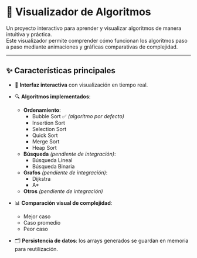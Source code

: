 # 🔢 Visualizador de Algoritmos

Un proyecto interactivo para aprender y visualizar algoritmos de manera intuitiva y práctica.  
Este visualizador permite comprender cómo funcionan los algoritmos paso a paso mediante animaciones y gráficas comparativas de complejidad.

---

## ✨ Características principales

- 🎨 **Interfaz interactiva** con visualización en tiempo real.  
- 🔍 **Algoritmos implementados**:
  - **Ordenamiento**:
    - Bubble Sort ✅ *(algoritmo por defecto)*
    - Insertion Sort
    - Selection Sort
    - Quick Sort
    - Merge Sort
    - Heap Sort
  - **Búsqueda** *(pendiente de integración)*:
    - Búsqueda Lineal
    - Búsqueda Binaria
  - **Grafos** *(pendiente de integración)*:
    - Dijkstra
    - A* 
  - **Otros** *(pendiente de integración)*

- 📊 **Comparación visual de complejidad**:
  - Mejor caso
  - Caso promedio
  - Peor caso  

- 🗂 **Persistencia de datos**: los arrays generados se guardan en memoria para reutilización.

